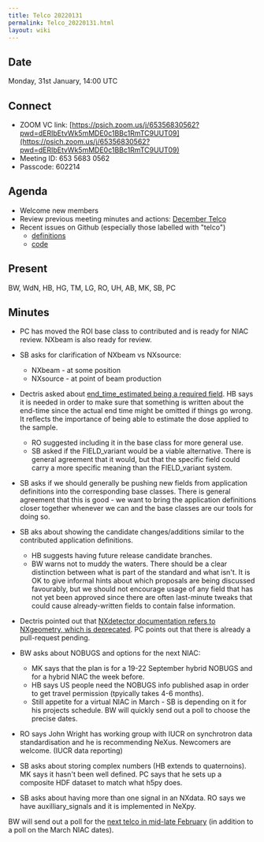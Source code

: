 ```yaml
---
title: Telco 20220131
permalink: Telco_20220131.html
layout: wiki
---
```


Date
----

Monday, 31st January, 14:00 UTC

<!-- end of autogeneration -->

Connect
-------
* ZOOM VC link: [https://psich.zoom.us/j/65356830562?pwd=dERIbEtvWk5mMDE0c1BBc1RmTC9UUT09](https://psich.zoom.us/j/65356830562?pwd=dERIbEtvWk5mMDE0c1BBc1RmTC9UUT09)
* Meeting ID: 653 5683 0562
* Passcode: 602214


Agenda
------
   * Welcome new members
   * Review previous meeting minutes and actions: [December Telco](Telco_20211215.md)
   * Recent issues on Github (especially those labelled with "telco")
     * [definitions](https://github.com/nexusformat/definitions/issues?q=is%3Aopen+is%3Aissue)
     * [code](https://github.com/nexusformat/code/issues?q=is%3Aopen+is%3Aissue)

Present
-------
BW, WdN, HB, HG, TM, LG, RO, UH, AB, MK, SB, PC

Minutes
------
   * PC has moved the ROI base class to contributed and is ready for NIAC review. NXbeam is also ready for review.
   * SB asks for clarification of NXbeam vs NXsource:
      * NXbeam - at some position
      * NXsource - at point of beam production
   * Dectris asked about [end_time_estimated being a required field](https://github.com/nexusformat/definitions/issues/966). HB says it is needed in order to make sure that something is written about the end-time since the actual end time might be omitted if things go wrong. It reflects the importance of being able to estimate the dose applied to the sample. 
      * RO suggested including it in the base class for more general use.
      * SB asked if the FIELD_variant would be a viable alternative. There is general agreement that it would, but that the specific field could carry a more specific meaning than the FIELD_variant system.
   * SB asks if we should generally be pushing new fields from application definitions into the corresponding base classes. There is general agreement that this is good - we want to bring the application definitions closer together whenever we can and the base classes are our tools for doing so.
   * SB  aks about showing the candidate changes/additions similar to the contributed application definitions.
      * HB suggests having future release candidate branches.
      * BW warns not to muddy the waters. There should be a clear distinction between what is part of the standard and what isn't. It is OK to give informal hints about which proposals are being discussed favourably, but we should not encourage usage of any field that has not yet been approved since there are often last-minute tweaks that could cause already-written fields to contain false information.
   * Dectris pointed out that [NXdetector documentation refers to NXgeometry, which is deprecated](https://github.com/nexusformat/definitions/issues/967). PC points out that there is already a pull-request pending.
   * BW asks about NOBUGS and options for the next NIAC:
      * MK says that the plan is for a 19-22 September hybrid NOBUGS and for a hybrid NIAC the week before.
      * HB says US people need the NOBUGS info published asap in order to get travel permission (tpyically takes 4-6 months).
      * Still appetite for a virtual NIAC in March - SB is depending on it for his projects schedule. BW will quickly send out a poll to choose the precise dates.

  * RO says John Wright has working group with IUCR on synchrotron data standardisation and he is recommending NeXus. Newcomers are welcome. (IUCR data reporting)
  * SB asks about storing complex numbers (HB extends to quaternoins). MK says it hasn't been well defined. PC says that he sets up a composite HDF dataset to match what h5py does.
  * SB asks about having more than one signal in an NXdata. RO says we have auxilliary_signals and it is implemented in NeXpy.

BW will send out a poll for the [next telco in mid-late February](https://doodle.com/poll/5wz3piy6u6vyyskm) (in addition to a poll on the March NIAC dates).

